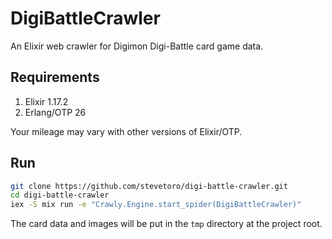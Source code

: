 # DigiBattleCrawler

An Elixir web crawler for Digimon Digi-Battle card game data.

## Requirements

1. Elixir 1.17.2
2. Erlang/OTP 26

Your mileage may vary with other versions of Elixir/OTP.

## Run

```bash
git clone https://github.com/stevetoro/digi-battle-crawler.git
cd digi-battle-crawler
iex -S mix run -e "Crawly.Engine.start_spider(DigiBattleCrawler)"
```

The card data and images will be put in the `tmp` directory at the project root.
